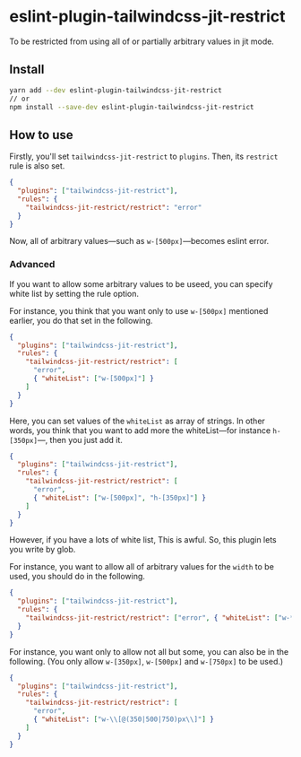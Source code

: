 # eslint-plugin-tailwindcss-jit-restrict

To be restricted from using all of or partially arbitrary values in jit mode.

## Install

```bash
yarn add --dev eslint-plugin-tailwindcss-jit-restrict
// or
npm install --save-dev eslint-plugin-tailwindcss-jit-restrict
```

## How to use

Firstly, you'll set `tailwindcss-jit-restrict` to `plugins`. Then, its `restrict` rule is also set.

```json
{
  "plugins": ["tailwindcss-jit-restrict"],
  "rules": {
    "tailwindcss-jit-restrict/restrict": "error"
  }
}
```

Now, all of arbitrary values—such as `w-[500px]`—becomes eslint error.

### Advanced

If you want to allow some arbitrary values to be useed, you can specify white list by setting the rule option.

For instance, you think that you want only to use `w-[500px]` mentioned earlier, you do that set in the following.

```json
{
  "plugins": ["tailwindcss-jit-restrict"],
  "rules": {
    "tailwindcss-jit-restrict/restrict": [
      "error",
      { "whiteList": ["w-[500px]"] }
    ]
  }
}
```

Here, you can set values of the `whiteList` as array of strings. In other words, you think that you want to add more the whiteList—for instance `h-[350px]`—, then you just add it.

```json
{
  "plugins": ["tailwindcss-jit-restrict"],
  "rules": {
    "tailwindcss-jit-restrict/restrict": [
      "error",
      { "whiteList": ["w-[500px]", "h-[350px]"] }
    ]
  }
}
```

However, if you have a lots of white list, This is awful. So, this plugin lets you write by glob.

For instance, you want to allow all of arbitrary values for the `width` to be used, you should do in the following.

```json
{
  "plugins": ["tailwindcss-jit-restrict"],
  "rules": {
    "tailwindcss-jit-restrict/restrict": ["error", { "whiteList": ["w-*"] }]
  }
}
```

For instance, you want only to allow not all but some, you can also be in the following. (You only allow `w-[350px]`, `w-[500px]` and `w-[750px]` to be used.)

```json
{
  "plugins": ["tailwindcss-jit-restrict"],
  "rules": {
    "tailwindcss-jit-restrict/restrict": [
      "error",
      { "whiteList": ["w-\\[@(350|500|750)px\\]"] }
    ]
  }
}
```
